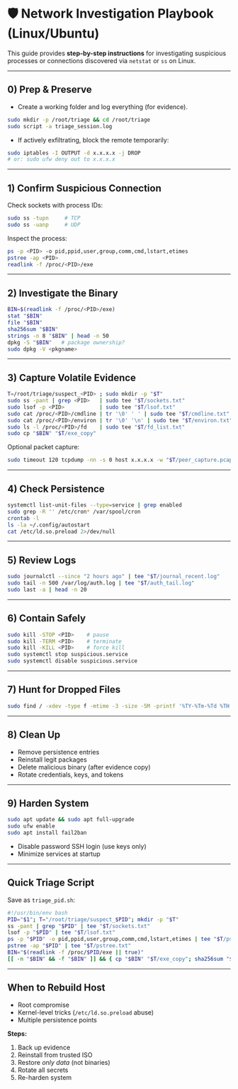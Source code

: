 # 🛡️ Network Investigation Playbook (Linux/Ubuntu)

This guide provides **step-by-step instructions** for investigating suspicious processes or connections discovered via `netstat` or `ss` on Linux.

---

## 0) Prep & Preserve
- Create a working folder and log everything (for evidence).
```bash
sudo mkdir -p /root/triage && cd /root/triage
sudo script -a triage_session.log
```
- If actively exfiltrating, block the remote temporarily:
```bash
sudo iptables -I OUTPUT -d x.x.x.x -j DROP
# or: sudo ufw deny out to x.x.x.x
```

---

## 1) Confirm Suspicious Connection
Check sockets with process IDs:
```bash
sudo ss -tupn     # TCP
sudo ss -uanp     # UDP
```
Inspect the process:
```bash
ps -p <PID> -o pid,ppid,user,group,comm,cmd,lstart,etimes
pstree -ap <PID>
readlink -f /proc/<PID>/exe
```

---

## 2) Investigate the Binary
```bash
BIN=$(readlink -f /proc/<PID>/exe)
stat "$BIN"
file "$BIN"
sha256sum "$BIN"
strings -n 8 "$BIN" | head -n 50
dpkg -S "$BIN"   # package ownership?
sudo dpkg -V <pkgname>
```

---

## 3) Capture Volatile Evidence
```bash
T=/root/triage/suspect_<PID> ; sudo mkdir -p "$T"
sudo ss -pant | grep <PID>   | sudo tee "$T/sockets.txt"
sudo lsof -p <PID>           | sudo tee "$T/lsof.txt"
sudo cat /proc/<PID>/cmdline | tr '\0' ' ' | sudo tee "$T/cmdline.txt"
sudo cat /proc/<PID>/environ | tr '\0' '\n' | sudo tee "$T/environ.txt"
sudo ls -l /proc/<PID>/fd    | sudo tee "$T/fd_list.txt"
sudo cp "$BIN" "$T/exe_copy"
```

Optional packet capture:
```bash
sudo timeout 120 tcpdump -nn -s 0 host x.x.x.x -w "$T/peer_capture.pcap"
```

---

## 4) Check Persistence
```bash
systemctl list-unit-files --type=service | grep enabled
sudo grep -R '' /etc/cron* /var/spool/cron
crontab -l
ls -la ~/.config/autostart
cat /etc/ld.so.preload 2>/dev/null
```

---

## 5) Review Logs
```bash
sudo journalctl --since "2 hours ago" | tee "$T/journal_recent.log"
sudo tail -n 500 /var/log/auth.log | tee "$T/auth_tail.log"
sudo last -a | head -n 20
```

---

## 6) Contain Safely
```bash
sudo kill -STOP <PID>    # pause
sudo kill -TERM <PID>    # terminate
sudo kill -KILL <PID>    # force kill
sudo systemctl stop suspicious.service
sudo systemctl disable suspicious.service
```

---

## 7) Hunt for Dropped Files
```bash
sudo find / -xdev -type f -mtime -3 -size -5M -printf '%TY-%Tm-%Td %TH:%TM %p\n' 2>/dev/null | tee "$T/recent_files.txt"
```

---

## 8) Clean Up
- Remove persistence entries
- Reinstall legit packages
- Delete malicious binary (after evidence copy)
- Rotate credentials, keys, and tokens

---

## 9) Harden System
```bash
sudo apt update && sudo apt full-upgrade
sudo ufw enable
sudo apt install fail2ban
```
- Disable password SSH login (use keys only)
- Minimize services at startup

---

## Quick Triage Script
Save as `triage_pid.sh`:
```bash
#!/usr/bin/env bash
PID="$1"; T="/root/triage/suspect_$PID"; mkdir -p "$T"
ss -pant | grep "$PID" | tee "$T/sockets.txt"
lsof -p "$PID" | tee "$T/lsof.txt"
ps -p "$PID" -o pid,ppid,user,group,comm,cmd,lstart,etimes | tee "$T/ps.txt"
pstree -ap "$PID" | tee "$T/pstree.txt"
BIN="$(readlink -f /proc/$PID/exe || true)"
[[ -n "$BIN" && -f "$BIN" ]] && { cp "$BIN" "$T/exe_copy"; sha256sum "$BIN" | tee "$T/bin_hash.txt"; }
```

---

## When to Rebuild Host
- Root compromise
- Kernel-level tricks (`/etc/ld.so.preload` abuse)
- Multiple persistence points

**Steps:**
1. Back up evidence
2. Reinstall from trusted ISO
3. Restore *only data* (not binaries)
4. Rotate all secrets
5. Re-harden system
